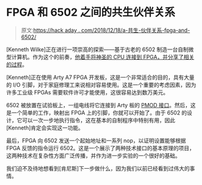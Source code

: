 # FPGA 和 6502 之间的共生伙伴关系

> 原文:[https://hack aday . com/2018/12/18/a-共生-伙伴关系-fpga-and-6502/](https://hackaday.com/2018/12/18/a-symbiotic-partnership-between-fpga-and-6502/)

[Kenneth Wilke]正在进行一项崇高的探索——基于古老的 6502 制造一台自制微型计算机。作为这个的前奏，[他着手将神圣的 CPU 连接到 FPGA，并分享了相关的过程](https://suchprogramming.com/fpga-meets-6502/)。

[Kenneth]正在使用 Arty A7 FPGA 开发板，这是一个非常适合的目的，具有大量的 I/O 引脚，对于家庭修理工来说相对容易使用。这是一个重要的考虑因素，因为许多工业级 FPGAs 需要软件许可才能使用，这很容易达到数万美元。

6502 被放置在试验板上，一组电线将它连接到 Arty 板的 [PMOD 接口](https://en.wikipedia.org/wiki/Pmod_Interface)。然后，这是一个简单的工作，映射出 FPGA 上的引脚，你就可以开始了。由于 6502 的设计，它可以一次一步地执行指令，这在基本的自制程序中特别有用，因此[Kenneth]肯定会实现这一功能。

最后，FPGA 向 6502 发送一个起始地址和一系列 nop，以证明设置能够根据 FPGA 反馈的指令运行 6502。这是一个展示了两种技术接口的基本原理的项目，这两种技术在复杂性方面广泛传播，并作为进一步实验的一个很好的基础。

我们迫不及待地想看到[肯尼斯]下一步做什么，因为我们以前已经看到过伟大的事情。